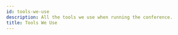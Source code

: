 ```yaml
---
id: tools-we-use
description: All the tools we use when running the conference.
title: Tools We Use
---
```


